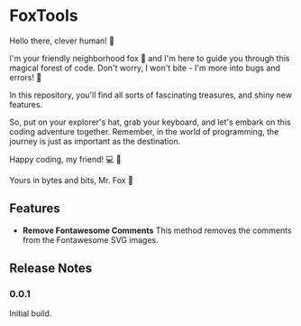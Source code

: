 # FoxTools

Hello there, clever human! :wave:

I'm your friendly neighborhood fox :fox_face: and I'm here to guide you through this magical forest of code. Don't worry, I won't bite - I'm more into bugs and errors! :bug:

In this repository, you'll find all sorts of fascinating treasures, and shiny new features.

So, put on your explorer's hat, grab your keyboard, and let's embark on this coding adventure together. Remember, in the world of programming, the journey is just as important as the destination.

Happy coding, my friend! :computer: :rocket:

Yours in bytes and bits,
Mr. Fox :fox_face:

## Features

* **Remove Fontawesome Comments** This method removes the comments from the Fontawesome SVG images.

## Release Notes

### 0.0.1

Initial build.
